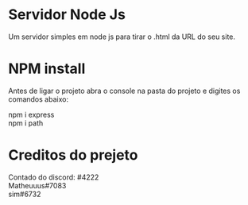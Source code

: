 # Servidor Node Js
Um servidor simples em node js para tirar o .html da URL do seu site.

# NPM install
Antes de ligar o projeto abra o console na pasta do projeto e digites os comandos abaixo:

npm i express<br>npm i path

# Creditos do prejeto

Contado do discord:
<Mailo/>#4222<br>Matheuuus#7083<br>sim#6732
